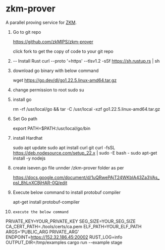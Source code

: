 # zkm-prover
A parallel proving service for [ZKM](https://github.com/zkMIPS/zkm).

1. Go to git repo

    https://github.com/zkMIPS/zkm-prover

    click fork to get the copy of code to your git repo

2. -- Install Rust
	curl --proto '=https' --tlsv1.2 -sSf https://sh.rustup.rs | sh

3. download go binary with below command

	wget https://go.dev/dl/go1.22.5.linux-amd64.tar.gz

4. change permission to root 
    sudo su

5.  install go

	rm -rf /usr/local/go && tar -C /usr/local -xzf go1.22.5.linux-amd64.tar.gz

6.  Set Go path

	export PATH=$PATH:/usr/local/go/bin

7.  install Hardhat

	sudo apt update
	sudo apt install curl git
	curl -fsSL https://deb.nodesource.com/setup_22.x | sudo -E bash -
	sudo apt-get install -y nodejs

8. create iseven.go file unnder  /zkm-prover folder as per 
 
	https://docs.google.com/document/d/1uQRwePAjT24WKblA43Za3VAs_psI_8hLnXCBjHAR-0Q/edit

9.  Execute below command to install protobuf compiler

	apt-get install protobuf-compiler

10. 	execute the below command

PRIVATE_KEY=YOUR_PRIVATE_KEY SEG_SIZE=YOUR_SEG_SIZE CA_CERT_PATH=./tools/certs/ca.pem ELF_PATH=YOUR_ELF_PATH ARGS='PUBLIC_ARG PRIVATE_ARG' ENDPOINT=https://152.32.186.45:20002 RUST_LOG=info OUTPUT_DIR=/tmp/examples cargo run --example stage

